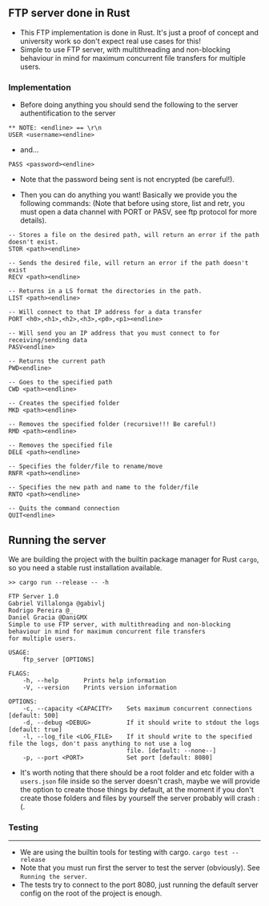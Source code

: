 ## FTP server done in Rust

- This FTP implementation is done in Rust. It's just a proof of concept and university work
  so don't expect real use cases for this!
- Simple to use FTP server, with multithreading and non-blocking behaviour in mind for maximum concurrent file transfers
  for multiple users.

### Implementation

- Before doing anything you should send the following to the server authentification to the server

```
** NOTE: <endline> == \r\n
USER <username><endline>
```

- and...

```
PASS <password><endline>
```

- Note that the password being sent is not encrypted (be careful!).

- Then you can do anything you want! Basically we provide you the following commands: (Note
  that before using store, list and retr, you must open a data channel with PORT or PASV, see ftp protocol for more details).

```
-- Stores a file on the desired path, will return an error if the path doesn't exist.
STOR <path><endline>
```

```
-- Sends the desired file, will return an error if the path doesn't exist
RECV <path><endline>
```

```
-- Returns in a LS format the directories in the path.
LIST <path><endline>
```

```
-- Will connect to that IP address for a data transfer
PORT <h0>,<h1>,<h2>,<h3>,<p0>,<p1><endline>
```

```
-- Will send you an IP address that you must connect to for receiving/sending data
PASV<endline>
```

```
-- Returns the current path
PWD<endline>
```

```
-- Goes to the specified path
CWD <path><endline>
```

```
-- Creates the specified folder
MKD <path><endline>
```

```
-- Removes the specified folder (recursive!!! Be careful!)
RMD <path><endline>
```

```
-- Removes the specified file
DELE <path><endline>
```

```
-- Specifies the folder/file to rename/move
RNFR <path><endline>
```

```
-- Specifies the new path and name to the folder/file
RNTO <path><endline>
```

```
-- Quits the command connection
QUIT<endline>
```

## Running the server

We are building the project with the builtin package manager for Rust `cargo`, so you need a stable rust installation available.

```
>> cargo run --release -- -h

FTP Server 1.0
Gabriel Villalonga @gabivlj
Rodrigo Pereira @_
Daniel Gracia @DaniGMX
Simple to use FTP server, with multithreading and non-blocking behaviour in mind for maximum concurrent file transfers
for multiple users.

USAGE:
    ftp_server [OPTIONS]

FLAGS:
    -h, --help       Prints help information
    -V, --version    Prints version information

OPTIONS:
    -c, --capacity <CAPACITY>    Sets maximum concurrent connections [default: 500]
    -d, --debug <DEBUG>          If it should write to stdout the logs [default: true]
    -l, --log_file <LOG_FILE>    If it should write to the specified file the logs, don't pass anything to not use a log
                                 file. [default: --none--]
    -p, --port <PORT>            Set port [default: 8080]
```

- It's worth noting that there should be a root folder and etc folder
  with a `users.json` file inside so the server doesn't crash, maybe we will provide the option to create those things by default, at the moment if you don't create those folders and files by yourself the server probably will crash :(.

### Testing

---

- We are using the builtin tools for testing with cargo. `cargo test --release`
- Note that you must run first the server to test the server (obviously). See `Running the server`.
- The tests try to connect to the port 8080, just running the default server config on the root of the project is enough.
